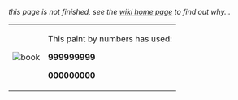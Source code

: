 _this page is not finished, see the [wiki home page](../wiki) to find out why..._ 

<html>
<table border="0">
<tr>
  <td>
    <p>
      <img src="./images/paint-by-numbers.png?raw=true" alt="book">
    </p>
  </td>
  <td>
    <p>This paint by numbers has used:</p>
    <p><b>999999999</b></p>
    <p><b>000000000</b></p>
  </td>
</tr>
</table> 
</html> 

